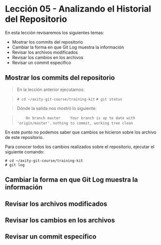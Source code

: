 # Lección 05 - Analizando el Historial del Repositorio

En esta lección revisaremos los siguientes temas:

 - Mostrar los commits del repositorio
 - Cambiar la forma en que Git Log muestra la información
 - Revisar los archivos modificados
 - Revisar los cambios en los archivos
 - Revisar un commit específico

## Mostrar los commits del repositorio

> En la lección anterior ejecutamos:

>    ```# cd ~/axity-git-course/training-kit```
>    ```# git status```

> Dónde la salida nos mostró lo siguiente:

>    ```    On branch master```
>    ```    Your branch is up to date with 'origin/master'.```
>    ```nothing to commit, working tree clean```

En este punto no podemos saber que cambios se hicieron sobre los archivo de este repositorio.

Para conocer todos los cambios realizados sobre el repositorio, ejecutar el siguiente comando:

    # cd ~/axity-git-course/training-kit
    # git log

## Cambiar la forma en que Git Log muestra la información


## Revisar los archivos modificados


## Revisar los cambios en los archivos


## Revisar un commit específico
<!--stackedit_data:
eyJoaXN0b3J5IjpbLTE1Mjk3NjU5NDksLTQ0ODI0NDU5NV19
-->